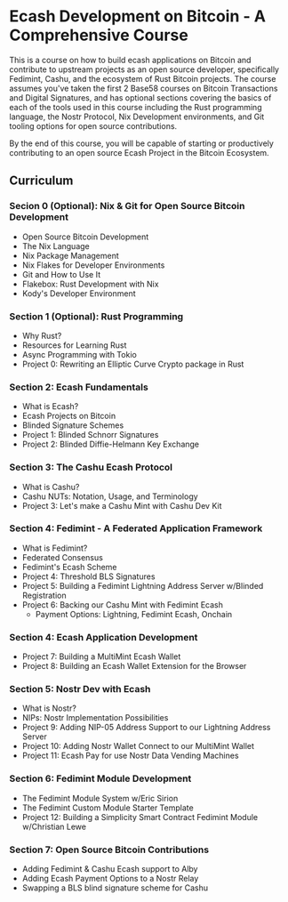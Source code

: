 # Ecash Development on Bitcoin - A Comprehensive Course

This is a course on how to build ecash applications on Bitcoin and contribute to upstream projects as an open source developer, specifically Fedimint, Cashu, and the ecosystem of Rust Bitcoin projects. The course assumes you've taken the first 2 Base58 courses on Bitcoin Transactions and Digital Signatures, and has optional sections covering the basics of each of the tools used in this course including the Rust programming language, the Nostr Protocol, Nix Development environments, and Git tooling options for open source contributions.

By the end of this course, you will be capable of starting or productively contributing to an open source Ecash Project in the Bitcoin Ecosystem.

## Curriculum

### Secion 0 (Optional): Nix & Git for Open Source Bitcoin Development

- Open Source Bitcoin Development
- The Nix Language
- Nix Package Management
- Nix Flakes for Developer Environments
- Git and How to Use It
- Flakebox: Rust Development with Nix
- Kody's Developer Environment

### Section 1 (Optional): Rust Programming

- Why Rust?
- Resources for Learning Rust
- Async Programming with Tokio
- Project 0: Rewriting an Elliptic Curve Crypto package in Rust

### Section 2: Ecash Fundamentals

- What is Ecash?
- Ecash Projects on Bitcoin
- Blinded Signature Schemes
- Project 1: Blinded Schnorr Signatures
- Project 2: Blinded Diffie-Helmann Key Exchange

### Section 3: The Cashu Ecash Protocol

- What is Cashu?
- Cashu NUTs: Notation, Usage, and Terminology
- Project 3: Let's make a Cashu Mint with Cashu Dev Kit

### Section 4: Fedimint - A Federated Application Framework

- What is Fedimint?
- Federated Consensus
- Fedimint's Ecash Scheme
- Project 4: Threshold BLS Signatures
- Project 5: Building a Fedimint Lightning Address Server w/Blinded Registration
- Project 6: Backing our Cashu Mint with Fedimint Ecash
  - Payment Options: Lightning, Fedimint Ecash, Onchain

### Section 4: Ecash Application Development

- Project 7: Building a MultiMint Ecash Wallet
- Project 8: Building an Ecash Wallet Extension for the Browser

### Section 5: Nostr Dev with Ecash

- What is Nostr?
- NIPs: Nostr Implementation Possibilities
- Project 9: Adding NIP-05 Address Support to our Lightning Address Server
- Project 10: Adding Nostr Wallet Connect to our MultiMint Wallet
- Project 11: Ecash Pay for use Nostr Data Vending Machines

### Section 6: Fedimint Module Development

- The Fedimint Module System w/Eric Sirion
- The Fedimint Custom Module Starter Template
- Project 12: Building a Simplicity Smart Contract Fedimint Module w/Christian Lewe

### Section 7: Open Source Bitcoin Contributions

- Adding Fedimint & Cashu Ecash support to Alby
- Adding Ecash Payment Options to a Nostr Relay
- Swapping a BLS blind signature scheme for Cashu
